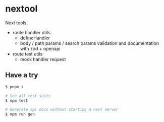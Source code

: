 # nextool

Next tools.

- route handler utils
  - defineHandler
  - body / path params / search params validation and documentation with zod + openapi
- route test utils
  - mock handler request

## Have a try

```bash
$ pnpm i

# See all test suits
$ npm test

# Generate api docs without starting a next server
$ npm run gen
```
